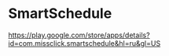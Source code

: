 # SmartSchedule
https://play.google.com/store/apps/details?id=com.missclick.smartschedule&hl=ru&gl=US
